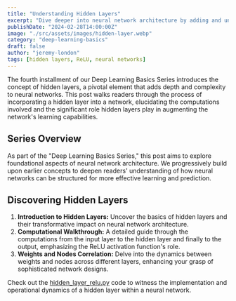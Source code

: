 ```yaml
---
title: "Understanding Hidden Layers"
excerpt: "Dive deeper into neural network architecture by adding and understanding the computations involved in a hidden layer, laying the groundwork for more complex networks."
publishDate: "2024-02-28T14:00:00Z"
image: "./src/assets/images/hidden-layer.webp"
category: "deep-learning-basics"
draft: false
author: "jeremy-london"
tags: [hidden layers, ReLU, neural networks]
---
```


The fourth installment of our Deep Learning Basics Series introduces the concept of hidden layers, a pivotal element that adds depth and complexity to neural networks. This post walks readers through the process of incorporating a hidden layer into a network, elucidating the computations involved and the significant role hidden layers play in augmenting the network's learning capabilities.

## Series Overview

As part of the "Deep Learning Basics Series," this post aims to explore foundational aspects of neural network architecture. We progressively build upon earlier concepts to deepen readers' understanding of how neural networks can be structured for more effective learning and prediction.

## Discovering Hidden Layers

1. **Introduction to Hidden Layers:** Uncover the basics of hidden layers and their transformative impact on neural network architecture.
2. **Computational Walkthrough:** A detailed guide through the computations from the input layer to the hidden layer and finally to the output, emphasizing the ReLU activation function's role.
3. **Weights and Nodes Correlation:** Delve into the dynamics between weights and nodes across different layers, enhancing your grasp of sophisticated network designs.

Check out the [hidden_layer_relu.py](./hidden_layer_relu.py) code to witness the implementation and operational dynamics of a hidden layer within a neural network.
